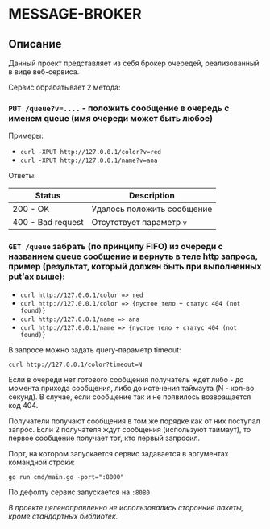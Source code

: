 # MESSAGE-BROKER

## Описание

Данный проект представляет из себя брокер очередей, реализованный в виде веб-сервиса.

Сервис обрабатывает 2 метода:
### ```PUT /queue?v=....``` - положить сообщение в очередь с именем queue (имя очереди может быть любое)

Примеры:

- ```curl -XPUT http://127.0.0.1/color?v=red```
- ```curl -XPUT http://127.0.0.1/name?v=ana```

Ответы:

Status             | Description
------------------ | -----------------------------
200 - OK           | Удалось положить сообщение
400 - Bad request  | Отсутствует параметр ```v```

### ```GET /queue``` забрать (по принципу FIFO) из очереди с названием queue сообщение и вернуть в теле http запроса, пример (результат, который должен быть при выполненных put’ах выше):

- ```curl http://127.0.0.1/color => red```
- ```curl http://127.0.0.1/color => {пустое тело + статус 404 (not found)}```
- ```curl http://127.0.0.1/name => ana```
- ```curl http://127.0.0.1/name => {пустое тело + статус 404 (not found)}```

В запросе можно задать query-параметр timeout:

```curl http://127.0.0.1/color?timeout=N```

Если в очереди нет готового сообщения получатель ждет либо - до момента прихода сообщения, либо до истечения таймаута (N - кол-во секунд). 
В случае, если сообщение так и не появилось возвращается код 404.

Получатели получают сообщения в том же порядке как от них поступал запрос. Если 2 получателя ждут сообщения (используют таймаут), то первое сообщение получает  тот, кто первый запросил.

Порт, на котором запускается сервис задавается в аргументах командной строки:

```go run cmd/main.go -port=":8000"```

По дефолту сервис запускается на ```:8080```

*В проекте целенаправленно не использовались сторонние пакеты, кроме стандартных библиотек.*
